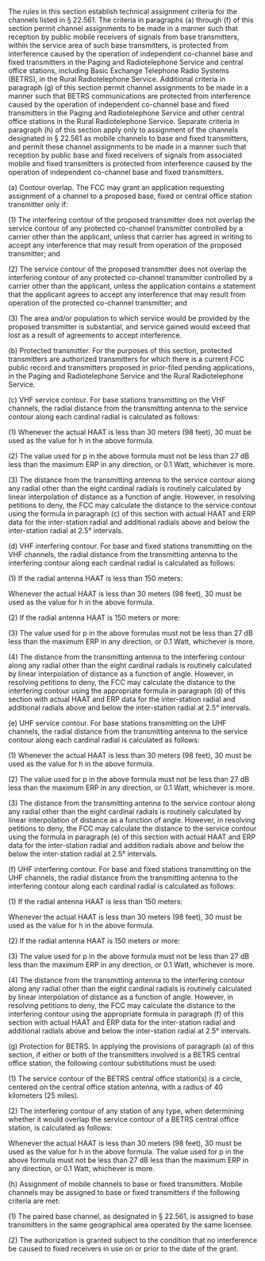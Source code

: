 The rules in this section establish technical assignment criteria for the channels listed in § 22.561. The criteria in paragraphs (a) through (f) of this section permit channel assignments to be made in a manner such that reception by public mobile receivers of signals from base transmitters, within the service area of such base transmitters, is protected from interference caused by the operation of independent co-channel base and fixed transmitters in the Paging and Radiotelephone Service and central office stations, including Basic Exchange Telephone Radio Systems (BETRS), in the Rural Radiotelephone Service. Additional criteria in paragraph (g) of this section permit channel assignments to be made in a manner such that BETRS communications are protected from interference caused by the operation of independent co-channel base and fixed transmitters in the Paging and Radiotelephone Service and other central office stations in the Rural Radiotelephone Service. Separate criteria in paragraph (h) of this section apply only to assignment of the channels designated in § 22.561 as mobile channels to base and fixed transmitters, and permit these channel assignments to be made in a manner such that reception by public base and fixed receivers of signals from associated mobile and fixed transmitters is protected from interference caused by the operation of independent co-channel base and fixed transmitters.

(a) Contour overlap. The FCC may grant an application requesting assignment of a channel to a proposed base, fixed or central office station transmitter only if:

(1) The interfering contour of the proposed transmitter does not overlap the service contour of any protected co-channel transmitter controlled by a carrier other than the applicant, unless that carrier has agreed in writing to accept any interference that may result from operation of the proposed transmitter; and

(2) The service contour of the proposed transmitter does not overlap the interfering contour of any protected co-channel transmitter controlled by a carrier other than the applicant, unless the application contains a statement that the applicant agrees to accept any interference that may result from operation of the protected co-channel transmitter; and

(3) The area and/or population to which service would be provided by the proposed transmitter is substantial, and service gained would exceed that lost as a result of agreements to accept interference.

(b) Protected transmitter. For the purposes of this section, protected transmitters are authorized transmitters for which there is a current FCC public record and transmitters proposed in prior-filed pending applications, in the Paging and Radiotelephone Service and the Rural Radiotelephone Service.

(c) VHF service contour. For base stations transmitting on the VHF channels, the radial distance from the transmitting antenna to the service contour along each cardinal radial is calculated as follows:
                        

(1) Whenever the actual HAAT is less than 30 meters (98 feet), 30 must be used as the value for h in the above formula.

(2) The value used for p in the above formula must not be less than 27 dB less than the maximum ERP in any direction, or 0.1 Watt, whichever is more.

(3) The distance from the transmitting antenna to the service contour along any radial other than the eight cardinal radials is routinely calculated by linear interpolation of distance as a function of angle. However, in resolving petitions to deny, the FCC may calculate the distance to the service contour using the formula in paragraph (c) of this section with actual HAAT and ERP data for the inter-station radial and additional radials above and below the inter-station radial at 2.5° intervals.

(d) VHF interfering contour. For base and fixed stations transmitting on the VHF channels, the radial distance from the transmitting antenna to the interfering contour along each cardinal radial is calculated as follows:

(1) If the radial antenna HAAT is less than 150 meters:
                        

Whenever the actual HAAT is less than 30 meters (98 feet), 30 must be used as the value for h in the above formula.

(2) If the radial antenna HAAT is 150 meters or more:
                        

(3) The value used for p in the above formulas must not be less than 27 dB less than the maximum ERP in any direction, or 0.1 Watt, whichever is more.

(4) The distance from the transmitting antenna to the interfering contour along any radial other than the eight cardinal radials is routinely calculated by linear interpolation of distance as a function of angle. However, in resolving petitions to deny, the FCC may calculate the distance to the interfering contour using the appropriate formula in paragraph (d) of this section with actual HAAT and ERP data for the inter-station radial and additional radials above and below the inter-station radial at 2.5° intervals.

(e) UHF service contour. For base stations transmitting on the UHF channels, the radial distance from the transmitting antenna to the service contour along each cardinal radial is calculated as follows:
                        

(1) Whenever the actual HAAT is less than 30 meters (98 feet), 30 must be used as the value for h in the above formula.

(2) The value used for p in the above formula must not be less than 27 dB less than the maximum ERP in any direction, or 0.1 Watt, whichever is more.

(3) The distance from the transmitting antenna to the service contour along any radial other than the eight cardinal radials is routinely calculated by linear interpolation of distance as a function of angle. However, in resolving petitions to deny, the FCC may calculate the distance to the service contour using the formula in paragraph (e) of this section with actual HAAT and ERP data for the inter-station radial and addition radials above and below the below the inter-station radial at 2.5° intervals.

(f) UHF interfering contour. For base and fixed stations transmitting on the UHF channels, the radial distance from the transmitting antenna to the interfering contour along each cardinal radial is calculated as follows:

(1) If the radial antenna HAAT is less than 150 meters:
                        

Whenever the actual HAAT is less than 30 meters (98 feet), 30 must be used as the value for h in the above formula.

(2) If the radial antenna HAAT is 150 meters or more:
                        

(3) The value used for p in the above formula must not be less than 27 dB less than the maximum ERP in any direction, or 0.1 Watt, whichever is more.

(4) The distance from the transmitting antenna to the interfering contour along any radial other than the eight cardinal radials is routinely calculated by linear interpolation of distance as a function of angle. However, in resolving petitions to deny, the FCC may calculate the distance to the interfering contour using the appropriate formula in paragraph (f) of this section with actual HAAT and ERP data for the inter-station radial and additional radials above and below the inter-station radial at 2.5° intervals.

(g) Protection for BETRS. In applying the provisions of paragraph (a) of this section, if either or both of the transmitters involved is a BETRS central office station, the following contour substitutions must be used:

(1) The service contour of the BETRS central office station(s) is a circle, centered on the central office station antenna, with a radius of 40 kilometers (25 miles).

(2) The interfering contour of any station of any type, when determining whether it would overlap the service contour of a BETRS central office station, is calculated as follows:
                        

Whenever the actual HAAT is less than 30 meters (98 feet), 30 must be used as the value for h in the above formula. The value used for p in the above formula must not be less than 27 dB less than the maximum ERP in any direction, or 0.1 Watt, whichever is more.

(h) Assignment of mobile channels to base or fixed transmitters. Mobile channels may be assigned to base or fixed transmitters if the following criteria are met:

(1) The paired base channel, as designated in § 22.561, is assigned to base transmitters in the same geographical area operated by the same licensee.

(2) The authorization is granted subject to the condition that no interference be caused to fixed receivers in use on or prior to the date of the grant.

